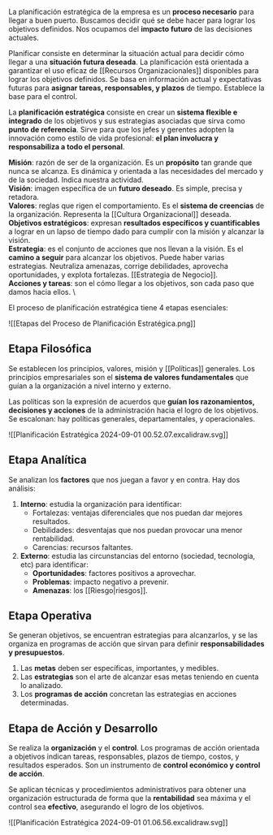 La planificación estratégica de la empresa es un **proceso necesario** para llegar a buen puerto. Buscamos decidir qué se debe hacer para lograr los objetivos definidos. Nos ocupamos del **impacto futuro** de las decisiones actuales.

Planificar consiste en determinar la situación actual para decidir cómo llegar a una **situación futura deseada**. La planificación está orientada a garantizar el uso eficaz de [[Recursos Organizacionales]] disponibles para lograr los objetivos definidos. Se basa en información actual y expectativas futuras para **asignar tareas, responsables, y plazos** de tiempo. Establece la base para el control.

La **planificación estratégica** consiste en crear un **sistema flexible e integrado** de los objetivos y sus estrategias asociadas que sirva como **punto de referencia**. Sirve para que los jefes y gerentes adopten la innovación como estilo de vida profesional: **el plan involucra y responsabiliza a todo el personal**.

**Misión**: razón de ser de la organización. Es un **propósito** tan grande que nunca se alcanza. Es dinámica y orientada a las necesidades del mercado y de la sociedad. Indica nuestra actividad. \
**Visión**: imagen específica de un **futuro deseado**. Es simple, precisa y retadora. \
**Valores**: reglas que rigen el comportamiento. Es el **sistema de creencias** de la organización. Representa la [[Cultura Organizacional]] deseada. \
**Objetivos estratégicos**: expresan **resultados específicos y cuantificables** a lograr en un lapso de tiempo dado para cumplir con la misión y alcanzar la visión. \
**Estrategia**: es el conjunto de acciones que nos llevan a la visión. Es el **camino a seguir** para alcanzar los objetivos. Puede haber varias estrategias. Neutraliza amenazas, corrige debilidades, aprovecha oportunidades, y explota fortalezas. [[Estrategia de Negocio]]. \
**Acciones y tareas**: son el cómo llegar a los objetivos, son cada paso que damos hacia ellos. \

El proceso de planificación estratégica tiene 4 etapas esenciales:

![[Etapas del Proceso de Planificación Estratégica.png]]

## Etapa Filosófica

Se establecen los principios, valores, misión y [[Políticas]] generales. Los principios empresariales son el **sistema de valores fundamentales** que guían a la organización a nivel interno y externo.

Las políticas son la expresión de acuerdos que **guían los razonamientos, decisiones y acciones** de la administración hacia el logro de los objetivos. Se escalonan: hay políticas generales, departamentales, y operacionales.

![[Planificación Estratégica 2024-09-01 00.52.07.excalidraw.svg]]

## Etapa Analítica

Se analizan los **factores** que nos juegan a favor y en contra. Hay dos análisis:

1. **Interno**: estudia la organización para identificar:
   - Fortalezas: ventajas diferenciales que nos puedan dar mejores resultados.
   - Debilidades: desventajas que nos puedan provocar una menor rentabilidad.
   - Carencias: recursos faltantes.
2. **Externo**: estudia las circunstancias del entorno (sociedad, tecnología, etc) para identificar:
   - **Oportunidades**: factores positivos a aprovechar.
   - **Problemas**: impacto negativo a prevenir.
   - **Amenazas**: los [[Riesgo|riesgos]].

## Etapa Operativa

Se generan objetivos, se encuentran estrategias para alcanzarlos, y se las organiza en programas de acción que sirvan para definir **responsabilidades y presupuestos**.

1. Las **metas** deben ser específicas, importantes, y medibles.
2. Las **estrategias** son el arte de alcanzar esas metas teniendo en cuenta lo analizado.
3. Los **programas de acción** concretan las estrategias en acciones determinadas.

## Etapa de Acción y Desarrollo

Se realiza la **organización** y el **control**. Los programas de acción orientada a objetivos indican tareas, responsables, plazos de tiempo, costos, y resultados esperados. Son un instrumento de **control económico y control de acción**.

Se aplican técnicas y procedimientos administrativos para obtener una organización estructurada de forma que la **rentabilidad** sea máxima y el control sea **efectivo**, asegurando el logro de los objetivos.

![[Planificación Estratégica 2024-09-01 01.06.56.excalidraw.svg]]
